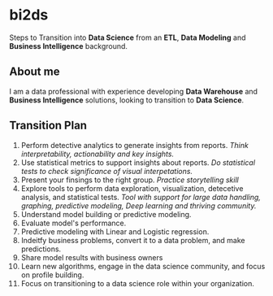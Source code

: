 # bi2ds
Steps to Transition into **Data Science** from an **ETL**, **Data Modeling** and **Business Intelligence** background.

## About me
I am a data professional with experience developing **Data Warehouse** and **Business Intelligence** solutions, looking to transition to **Data Science**.

## Transition Plan
1. Perform detective analytics to generate insights from reports. *Think interpretability, actionability and key insights.*
2. Use statistical metrics to support insights about reports. *Do statistical tests to check significance of visual interpetations.*
3. Present your finsings to the right group. *Practice storytelling skill*
4. Explore tools to perform data exploration, visualization, detecetive analysis, and statistical tests. *Tool with support for large data handling, graphing, predictive modeling, Deep learning and thriving community.*
5. Understand model building or predictive modeling.
6. Evaluate model's performance.
7. Predictive modeling with Linear and Logistic regression.
8. Indeitfy business problems, convert it to a data problem, and make predictions.
9. Share model results with business owners
10. Learn new algorithms, engage in the data science community, and focus on profile building.
11. Focus on transitioning to a data science role within your organization.

